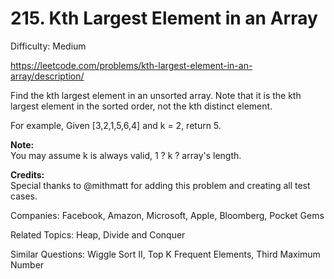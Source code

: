 # 215. Kth Largest Element in an Array

Difficulty: Medium

https://leetcode.com/problems/kth-largest-element-in-an-array/description/

Find the kth largest element in an unsorted array. Note that it is the kth largest element in the sorted order, not the kth distinct element.

For example,
Given [3,2,1,5,6,4] and k = 2, return 5.

**Note:**  
You may assume k is always valid, 1 ? k ? array's length.

**Credits:**  
Special thanks to @mithmatt for adding this problem and creating all test cases.

Companies: Facebook, Amazon, Microsoft, Apple, Bloomberg, Pocket Gems

Related Topics: Heap, Divide and Conquer

Similar Questions: Wiggle Sort II, Top K Frequent Elements, Third Maximum Number
